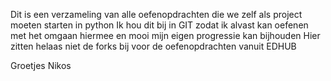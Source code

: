 Dit is een verzameling van alle oefenopdrachten die we zelf als project moeten starten in python
Ik hou dit bij in GIT zodat ik alvast kan oefenen met het omgaan hiermee en mooi mijn eigen progressie kan bijhouden
Hier zitten helaas niet de forks bij voor de oefenopdrachten vanuit EDHUB

Groetjes Nikos